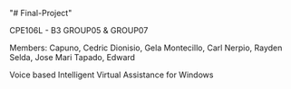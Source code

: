 "# Final-Project" 

CPE106L - B3
GROUP05 & GROUP07 

Members: 
Capuno, Cedric
Dionisio, Gela
Montecillo, Carl 
Nerpio, Rayden
Selda, Jose Mari
Tapado, Edward

Voice based Intelligent Virtual Assistance for Windows


